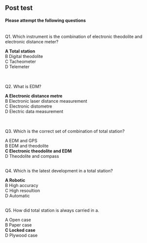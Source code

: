 ## Post test
#### Please attempt the following questions

<br>
Q1. Which instrument is the combination of electronic theodolite and electronic distance meter?<br>

<b>A   Total station</b><br>
B   Digital theodolite<br>
C   Tacheometer<br>
D   Telemeter<br>
<br><br>

Q2. What is EDM?<br>

<b>A   Electronic distance metre</b><br>
B   Electronic laser distance measurement<br>
C    Electronic distometre<br>
D   Electric data measurement<br>
<br><br>

Q3. Which is the correct set of combination of total station?<br>

A    EDM and GPS<br>
B   EDM and theodolite<br>
<b>C   Electronic theodolite and EDM</b><br>
D   Theodolite and compass<br><br>


Q4.  Which is the latest development in a total station?<br>

<b>A    Robotic</b><br>
B    High accuracy<br>
C     High resoultion<br>
D   Automatic<br><br>


Q5. How did total station is always carried in a.<br>

A   Open case<br>
B   Paper case<br>
<b>C   Locked case</b><br>
D   Plywood case<br>
<br>



